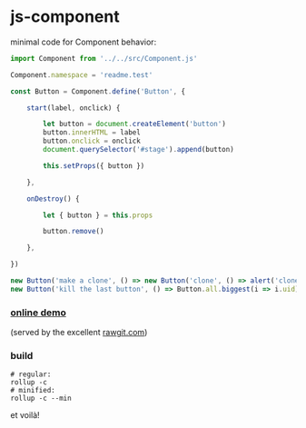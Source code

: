 # js-component
minimal code for Component behavior:


```javascript
import Component from '../../src/Component.js'

Component.namespace = 'readme.test'

const Button = Component.define('Button', {

    start(label, onclick) {

        let button = document.createElement('button')
        button.innerHTML = label
        button.onclick = onclick
        document.querySelector('#stage').append(button)

        this.setProps({ button })

    },

    onDestroy() {

        let { button } = this.props

        button.remove()

    },

})

new Button('make a clone', () => new Button('clone', () => alert('clone!')))
new Button('kill the last button', () => Button.all.biggest(i => i.uid).destroy())
```
### [online demo](https://rawgit.com/jniac/js-component/master/test/index.html)
(served by the excellent [rawgit.com](https://rawgit.com/))


### build
```shell
# regular:
rollup -c
# minified:
rollup -c --min
```
et voilà!
